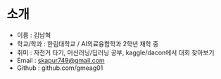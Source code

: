 # 소개
- 이름 : 김남혁
- 학교/학과 : 한림대학교 / AI의료융합학과 2학년 재학 중
- 취미 : 자전거 타기, 머신러닝/딥러닝 공부, kaggle/dacon에서 대회 찾아보기
- Email : skapur749@gmail.com
- Github : github.com/gmeag01
